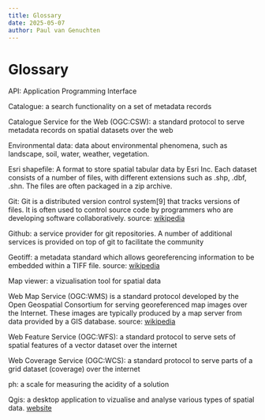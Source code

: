 ```yaml
---
title: Glossary
date: 2025-05-07
author: Paul van Genuchten
---
```


# Glossary

API: Application Programming Interface 

Catalogue: a search functionality on a set of metadata records

Catalogue Service for the Web (OGC:CSW): a standard protocol to serve metadata records on spatial datasets over the web

Environmental data: data about environmental phenomena, such as landscape, soil, water, weather, vegetation.

Esri shapefile: A format to store spatial tabular data by Esri Inc. Each dataset consists of a number of files, with different extensions such as .shp, .dbf, .shn. The files are often packaged in a zip archive. 

Git: Git is a distributed version control system[9] that tracks versions of files. It is often used to control source code by programmers who are developing software collaboratively. source: [wikipedia](https://en.wikipedia.org/wiki/Git)

Github: a service provider for git repositories. A number of additional services is provided on top of git to facilitate the community

Geotiff: a metadata standard which allows georeferencing information to be embedded within a TIFF file. source: [wikipedia](https://en.wikipedia.org/wiki/GeoTIFF)

Map viewer: a vizualisation tool for spatial data

Web Map Service (OGC:WMS) is a standard protocol developed by the Open Geospatial Consortium for serving georeferenced map images over the Internet. These images are typically produced by a map server from data provided by a GIS database. source: [wikipedia](https://en.wikipedia.org/wiki/Web_Map_Service)

Web Feature Service (OGC:WFS): a standard protocol to serve sets of spatial features of a vector dataset over the internet

Web Coverage Service (OGC:WCS): a standard protocol to serve parts of a grid dataset (coverage) over the internet

ph: a scale for measuring the acidity of a solution

Qgis: a desktop application to vizualise and analyse various types of spatial data. [website](https://www.qgis.org)


